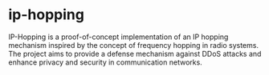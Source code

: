 # ip-hopping
IP-Hopping is a proof-of-concept implementation of an IP hopping mechanism inspired by the concept of frequency hopping in radio systems. The project aims to provide a defense mechanism against DDoS attacks and enhance privacy and security in communication networks.
